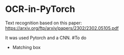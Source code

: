 # OCR-in-PyTorch
Text recognition based on this paper: https://arxiv.org/ftp/arxiv/papers/2302/2302.05105.pdf

It was used Pytorch and a CNN.
#To do
- Matching box
